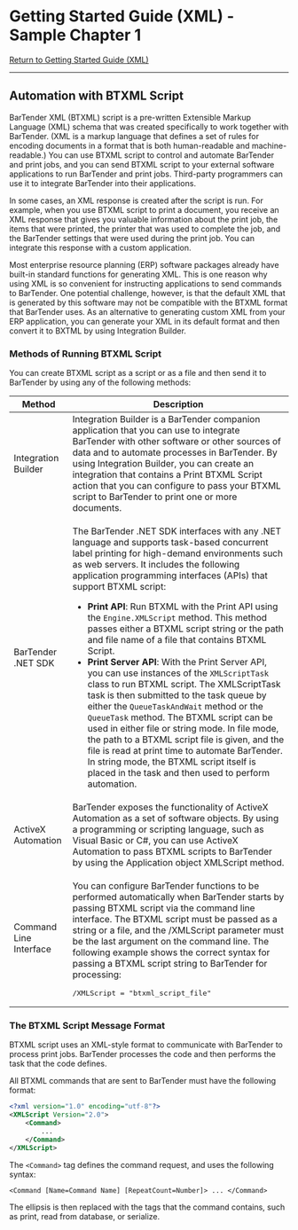 # Getting Started Guide (XML) - Sample Chapter 1

[Return to Getting Started Guide (XML)](overview.html)

---

## Automation with BTXML Script

BarTender XML (BTXML) script is a pre-written Extensible Markup Language (XML) schema that was created specifically to work together with BarTender. (XML is a markup language that defines a set of rules for encoding documents in a format that is both human-readable and machine-readable.) You can use BTXML script to control and automate BarTender and print jobs, and you can send BTXML script to your external software applications to run BarTender and print jobs. Third-party programmers can use it to integrate BarTender into their applications.

In some cases, an XML response is created after the script is run. For example, when you use BTXML script to print a document, you receive an XML response that gives you valuable information about the print job, the items that were printed, the printer that was used to complete the job, and the BarTender settings that were used during the print job. You can integrate this response with a custom application.

Most enterprise resource planning (ERP) software packages already have built-in standard functions for generating XML. This is one reason why using XML is so convenient for instructing applications to send commands to BarTender. One potential challenge, however, is that the default XML that is generated by this software may not be compatible with the BTXML format that BarTender uses. As an alternative to generating custom XML from your ERP application, you can generate your XML in its default format and then convert it to BXTML by using Integration Builder.

### Methods of Running BTXML Script

You can create BTXML script as a script or as a file and then send it to BarTender by using any of the following methods:

<table>
    <thead><tr>
        <th>Method</th>
        <th>Description</th>
    </tr></thead>
    <tbody><tr>
        <td><p>Integration Builder</p></td>
        <td>Integration Builder is a BarTender companion application that you can use to integrate BarTender with other software or other sources of data and to automate processes in BarTender. By using Integration Builder, you can create an integration that contains a Print BTXML Script action that you can configure to pass your BTXML script to BarTender to print one or more documents.</td>
    </tr>
    <tr>
        <td><p>BarTender .NET SDK</p></td>
        <td><p>The BarTender .NET SDK interfaces with any .NET language and supports task-based concurrent label printing for high-demand environments such as web servers. It includes the following application programming interfaces (APIs) that support BTXML script:</p>
            <ul>
                <li><strong>Print API</strong>: Run BTXML with the Print API using the <code>Engine.XMLScript</code> method. This method passes either a BTXML script string or the path and file name of a file that contains BTXML Script.</li>
                <li><strong>Print Server API</strong>: With the Print Server API, you can use instances of the <code>XMLScriptTask</code> class to run BTXML script. The XMLScriptTask task is then submitted to the task queue by either the <code>QueueTaskAndWait</code> method or the <code>QueueTask</code> method. The BTXML script can be used in either file or string mode. In file mode, the path to a BTXML script file is given, and the file is read at print time to automate BarTender. In string mode, the BTXML script itself is placed in the task and then used to perform automation.</li>
            </ul>
        </td>
    </tr>
    <tr>
        <td><p>ActiveX Automation</p></td>
        <td>BarTender exposes the functionality of ActiveX Automation as a set of software objects. By using a programming or scripting language, such as Visual Basic or C#, you can use ActiveX Automation to pass BTXML scripts to BarTender by using the Application object XMLScript method.</td>
    </tr>
    <tr>
        <td><p>Command Line Interface</p></td>
        <td><p>You can configure BarTender functions to be performed automatically when BarTender starts by passing BTXML script via the command line interface. The BTXML script must be passed as a string or a file, and the /XMLScript parameter must be the last argument on the command line. The following example shows the correct syntax for passing a BTXML script string to BarTender for processing:</p>
            <pre>/XMLScript = "btxml_script_file"</pre>
        </td>
    </tr></tbody>
</table>

### The BTXML Script Message Format

BTXML script uses an XML-style format to communicate with BarTender to process print jobs. BarTender processes the code and then performs the task that the code defines.

All BTXML commands that are sent to BarTender must have the following format: 

~~~ xml
<?xml version="1.0" encoding="utf-8"?>
<XMLScript Version="2.0">
    <Command>
        ...
    </Command>
</XMLScript>
~~~

The `<Command>` tag defines the command request, and uses the following syntax:

~~~ 
<Command [Name=Command Name] [RepeatCount=Number]> ... </Command> 
~~~

The ellipsis is then replaced with the tags that the command contains, such as print, read from database, or serialize.





    
